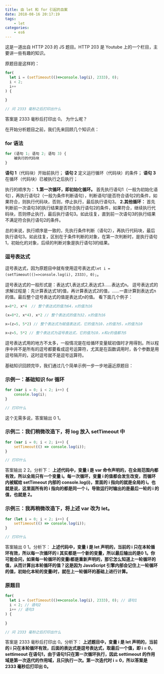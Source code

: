 ```yaml
---
title: 由 let 和 for 引起的血案 
date: 2018-08-16 20:17:19
tags:
    - let
categories:
    - es6
---
```


这是一道出自 HTTP 203 的 JS 题目。HTTP 203 是 Youtube 上的一个栏目，主要讲一些有趣的知识。

原题目是这样的：

``` js
for(
  let i = (setTimeout(()=>console.log(i), 2333), 0);
  i < 2;
  i++
) {
  
}

// 问 2333 毫秒之后打印出什么
```

答案是 2333 毫秒后打印出 0。 为什么呢？

在开始分析题目之前，我们先来回顾几个知识点：

### for 语法
``` js
for (语句 1; 语句 2; 语句 3) {
    被执行的代码块
}
```
**语句 1**（代码块）开始前执行；
**语句 2** 定义运行循环（代码块）的条件；
**语句 3** 在循环（代码块）已被执行之后执行；

执行的顺序为：
**1.第一次循环，即初始化循环。**
首先执行语句1（一般为初始化语句），再执行语句2（一般为条件判断语句），判断语句1是否符合语句2的条件，如果符合，则执行代码块，否则，停止执行，最后执行语句3。
**2.其他循环：**
首先判断前一次语句3的执行结果是否符合执行语句2的条件，如果符合，继续执行代码块，否则停止执行，最后执行语句3。如此往复，直到前一次语句3的执行结果不满足符合执行语句2的条件。

总的来说，执行顺序是一致的，先执行条件判断（语句2），再执行代码块，最后执行语句3。如此往复，区别在于条件判断的对象，在第一次判断时，是执行语句1，初始化的对象，后续的判断对象是执行语句3的结果。

### 逗号表达式

逗号表达式，因为原题目中就有使用逗号表达式`let i = (setTimeout(()=>console.log(i), 2333), 0);`。

逗号表达式的一般形式是：表达式1,表达式2,表达式3......表达式n。
逗号表达式的求解过程是：先计算表达式1的值，再计算表达式2的值，......一直计算到表达式n的值。最后整个逗号表达式的值是表达式n的值。 看下面几个例子：

``` js
x=8*2, x*4  // 整个表达式的值为64，x的值为16

(x=8*2, x*4), x*2 // 整个表达式的值为32，x的值为16

x=(z=5, 5*2) // 整个表达式为赋值表达式，它的值为10，z的值为5，x的值为10

x=z=5, 5*2 // 整个表达式为逗号表达式，它的值为10，x和z的值都为5
```
逗号表达式用的地方不太多，一般情况是在给循环变量赋初值时才用得到。所以程序中并不是所有的逗号都要看成逗号运算符，尤其是在函数调用时，各个参数是用逗号隔开的，这时逗号就不是逗号运算符。 

基础知识回顾完毕，我们通过几个简单示例一步一步地逼近原题目：

### 示例一：基础知识 for 循环

``` js
for (var i = 0; i < 2; i++) {
    console.log(i);
}

// 打印什么
```

这个无需多说，答案输出 0  1。

### 示例二：我们稍微改造下，将 log 放入 setTimeout 中

```js
for (var i = 0; i < 2; i++) {
    setTimeout(() => console.log(i));
}

// 打印什么
```
答案输出 2  2。分析下：
**上述代码中，变量 i 是 var 命令声明的，在全局范围内都有效，所以全局只有一个变量 i。每一次循环，变量 i 的值都会发生改变，而循环内被赋给 setTimeout 内部的 console.log(i)，里面的 i 指向的就是全局的 i。也就是说，这里面所有的 i 指向的都是同一个 i，导致运行时输出的是最后一轮的 i 的值，也就是 2。**

### 示例三：我再稍微改造下，将上述 var 改为 let。
``` js
for (let i = 0; i < 2; i++) {
    setTimeout(() => console.log(i));
}

// 打印什么
```
答案输出 0  1。分析下：
**上述代码中，变量 i 是 let 声明的，当前的 i 只在本轮循环有效，所以每一次循环的 i 其实都是一个新的变量，所以最后输出的是0 1。你可能会问，如果每一轮循环的变量i都是重新声明的，那它怎么知道上一轮循环的值，从而计算出本轮循环的值？这是因为 JavaScript 引擎内部会记住上一轮循环的值，初始化本轮的变量i时，就在上一轮循环的基础上进行计算。**

### 原题目
``` js
for(
  let i = (setTimeout(()=>console.log(i), 2333), 0); // 语句1
  i < 2; // 语句2
  i++ // 语句3
) {
  
}

// 问 2333 毫秒之后打印出什么
```
答案是 2333 毫秒后打印出 0。分析下：
**上述题目中，变量 i 是 let 声明的，当前的 i 只在本轮循环有效，后面的表达式是逗号表达式，取最后一个值，即 i = 0，settimeout 在语句1，由于语句1只在第一次循环执行，因此 settimeout 的作用域是第一次迭代的作用域，且只执行一次。第一次迭代时 i = 0，所以答案是 2333 毫秒后打印出 0。**

